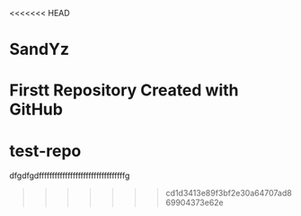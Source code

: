 <<<<<<< HEAD
# SandYz
Firstt Repository Created with GitHub
=======
# test-repo
dfgdfgdfffffffffffffffffffffffffffffffffg
>>>>>>> cd1d3413e89f3bf2e30a64707ad869904373e62e
